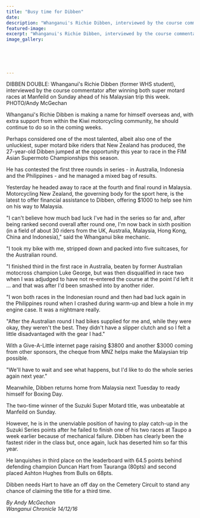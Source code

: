 ```yaml
---
title: "Busy time for Dibben"
date: 
description: "Whanganui's Richie Dibben, interviewed by the course commentator after winning both super motard races at Manfeild on Sunday ahead of his Malaysian trip this week, Wanganui Chronicle 14/12/16..."
featured-image: 
excerpt: "Whanganui's Richie Dibben, interviewed by the course commentator after winning both super motard races at Manfeild on Sunday ahead of his Malaysian trip this week."
image_gallery:
	
	
	
	
	
---
```


<p><span>DIBBEN DOUBLE: Whanganui's Richie Dibben (former WHS student), interviewed by the course commentator after winning both super motard races at Manfeild on Sunday ahead of his Malaysian trip this week. <br />PHOTO/Andy McGechan</span></p>
<p>Whanganui's Richie Dibben is making a name for himself overseas and, with extra support from within the Kiwi motorcycling community, he should continue to do so in the coming weeks.</p>
<p>Perhaps considered one of the most talented, albeit also one of the unluckiest, super motard bike riders that New Zealand has produced, the 27-year-old Dibben jumped at the opportunity this year to race in the FIM Asian Supermoto Championships this season.</p>
<p>He has contested the first three rounds in series - in Australia, Indonesia and the Philippines - and he managed a mixed bag of results.</p>
<p>Yesterday he headed away to race at the fourth and final round in Malaysia.<br />Motorcycling New Zealand, the governing body for the sport here, is the latest to offer financial assistance to Dibben, offering $1000 to help see him on his way to Malaysia.</p>
<p>"I can't believe how much bad luck I've had in the series so far and, after being ranked second overall after round one, I'm now back in sixth position (in a field of about 30 riders from the UK, Australia, Malaysia, Hong Kong, China and Indonesia)," said the Whanganui bike mechanic.</p>
<p>"I took my bike with me, stripped down and packed into five suitcases, for the Australian round.</p>
<p>"I finished third in the first race in Australia, beaten by former Australian motocross champion Luke George, but was then disqualified in race two when I was adjudged to have not re-entered the course at the point I'd left it ... and that was after I'd been smashed into by another rider.</p>
<p>"I won both races in the Indonesian round and then had bad luck again in the Philippines round when I crashed during warm-up and blew a hole in my engine case. It was a nightmare really.</p>
<p>"After the Australian round I had bikes supplied for me and, while they were okay, they weren't the best. They didn't have a slipper clutch and so I felt a little disadvantaged with the gear I had."</p>
<p>With a Give-A-Little internet page raising $3800 and another $3000 coming from other sponsors, the cheque from MNZ helps make the Malaysian trip possible.</p>
<p>"We'll have to wait and see what happens, but I'd like to do the whole series again next year."</p>
<p>Meanwhile, Dibben returns home from Malaysia next Tuesday to ready himself for Boxing Day.</p>
<p>The two-time winner of the Suzuki Super Motard title, was unbeatable at Manfeild on Sunday.</p>
<p>However, he is in the unenviable position of having to play catch-up in the Suzuki Series points after he failed to finish one of his two races at Taupo a week earlier because of mechanical failure. Dibben has clearly been the fastest rider in the class but, once again, luck has deserted him so far this year.</p>
<p>He lanquishes in third place on the leaderboard with 64.5 points behind defending champion Duncan Hart from Tauranga (80pts) and second placed Ashton Hughes from Bulls on 68pts.</p>
<p>Dibben needs Hart to have an off day on the Cemetery Circuit to stand any chance of claiming the title for a third time.</p>
<div class="detailsLarge articleEmailLink">
<p class="writtenBy"><em>By Andy McGechan</em><br /><em>Wanganui Chronicle 14/12/16&nbsp;</em></p>
</div>

